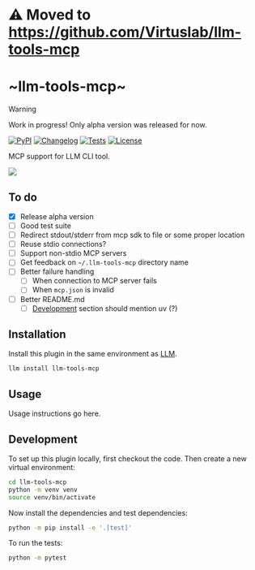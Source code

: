 # ⚠️ Moved to https://github.com/Virtuslab/llm-tools-mcp


# ~llm-tools-mcp~

> [!WARNING]
> Work in progress!
> Only alpha version was released for now.

[![PyPI](https://img.shields.io/pypi/v/llm-tools-mcp.svg)](https://pypi.org/project/llm-tools-mcp/)
[![Changelog](https://img.shields.io/github/v/release/myhau/llm-tools-mcp?include_prereleases&label=changelog)](https://github.com/myhau/llm-tools-mcp/releases)
[![Tests](https://github.com/myhau/llm-tools-mcp/actions/workflows/test.yml/badge.svg)](https://github.com/myhau/llm-tools-mcp/actions/workflows/test.yml)
[![License](https://img.shields.io/badge/license-Apache%202.0-blue.svg)](https://github.com/myhau/llm-tools-mcp/blob/main/LICENSE)

MCP support for LLM CLI tool.

<img src="./demo.svg">

## To do

- [x] Release alpha version
- [ ] Good test suite
- [ ] Redirect stdout/stderr from mcp sdk to file or some proper location
- [ ] Reuse stdio connections?
- [ ] Support non-stdio MCP servers
- [ ] Get feedback on `~/.llm-tools-mcp` directory name
- [ ] Better failure handling
    - [ ] When connection to MCP server fails
    - [ ] When `mcp.json` is invalid
- [ ] Better README.md
    - [ ] [Development](#development) section should mention uv (?)

## Installation

Install this plugin in the same environment as [LLM](https://llm.datasette.io/).
```bash
llm install llm-tools-mcp
```
## Usage

Usage instructions go here.

## Development

To set up this plugin locally, first checkout the code. Then create a new virtual environment:
```bash
cd llm-tools-mcp
python -m venv venv
source venv/bin/activate
```
Now install the dependencies and test dependencies:
```bash
python -m pip install -e '.[test]'
```
To run the tests:
```bash
python -m pytest
```
